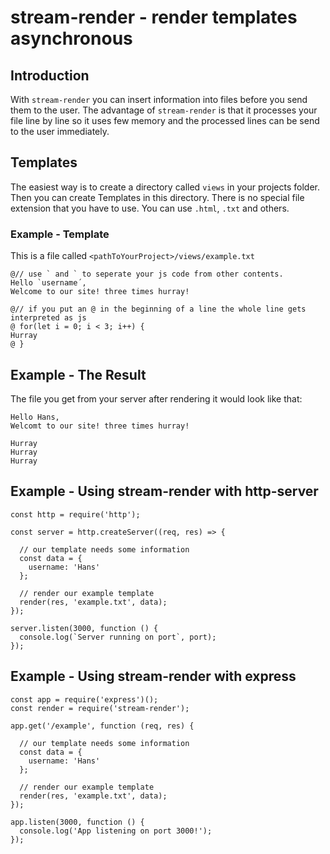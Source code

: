 # stream-render - render templates asynchronous
## Introduction
With `stream-render` you can insert information into files before you send them to the user.
The advantage of `stream-render` is that it processes your file line by line so it uses few memory and the processed lines can be send to the user immediately.
## Templates
The easiest way is to create a directory called `views` in your projects folder.
Then you can create Templates in this directory.
There is no special file extension that you have to use. You can use `.html`, `.txt` and others.
### Example - Template
This is a file called `<pathToYourProject>/views/example.txt`
```
@// use ` and ` to seperate your js code from other contents.
Hello `username´,
Welcome to our site! three times hurray!

@// if you put an @ in the beginning of a line the whole line gets interpreted as js
@ for(let i = 0; i < 3; i++) {
Hurray
@ }
```
## Example - The Result
The file you get from your server after rendering it would look like that:
```
Hello Hans,
Welcomt to our site! three times hurray!

Hurray
Hurray
Hurray
```
## Example - Using stream-render with http-server
```
const http = require('http');

const server = http.createServer((req, res) => {
  
  // our template needs some information
  const data = {
    username: 'Hans'
  };
  
  // render our example template
  render(res, 'example.txt', data);
});

server.listen(3000, function () {
  console.log(`Server running on port`, port);
});
```
## Example - Using stream-render with express
```
const app = require('express')();
const render = require('stream-render');

app.get('/example', function (req, res) {
  
  // our template needs some information
  const data = {
    username: 'Hans'
  };
  
  // render our example template
  render(res, 'example.txt', data);
});

app.listen(3000, function () {
  console.log('App listening on port 3000!');
});
```
